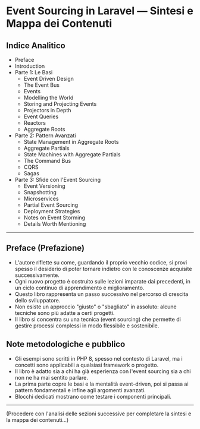 # Event Sourcing in Laravel — Sintesi e Mappa dei Contenuti

## Indice Analitico
- Preface
- Introduction
- Parte 1: Le Basi
  - Event Driven Design
  - The Event Bus
  - Events
  - Modelling the World
  - Storing and Projecting Events
  - Projectors in Depth
  - Event Queries
  - Reactors
  - Aggregate Roots
- Parte 2: Pattern Avanzati
  - State Management in Aggregate Roots
  - Aggregate Partials
  - State Machines with Aggregate Partials
  - The Command Bus
  - CQRS
  - Sagas
- Parte 3: Sfide con l'Event Sourcing
  - Event Versioning
  - Snapshotting
  - Microservices
  - Partial Event Sourcing
  - Deployment Strategies
  - Notes on Event Storming
  - Details Worth Mentioning

---

## Preface (Prefazione)
- L'autore riflette su come, guardando il proprio vecchio codice, si provi spesso il desiderio di poter tornare indietro con le conoscenze acquisite successivamente.
- Ogni nuovo progetto è costruito sulle lezioni imparate dai precedenti, in un ciclo continuo di apprendimento e miglioramento.
- Questo libro rappresenta un passo successivo nel percorso di crescita dello sviluppatore.
- Non esiste un approccio "giusto" o "sbagliato" in assoluto: alcune tecniche sono più adatte a certi progetti.
- Il libro si concentra su una tecnica (event sourcing) che permette di gestire processi complessi in modo flessibile e sostenibile.

## Note metodologiche e pubblico
- Gli esempi sono scritti in PHP 8, spesso nel contesto di Laravel, ma i concetti sono applicabili a qualsiasi framework o progetto.
- Il libro è adatto sia a chi ha già esperienza con l'event sourcing sia a chi non ne ha mai sentito parlare.
- La prima parte copre le basi e la mentalità event-driven, poi si passa ai pattern fondamentali e infine agli argomenti avanzati.
- Blocchi dedicati mostrano come testare i componenti principali.

---

(Procedere con l'analisi delle sezioni successive per completare la sintesi e la mappa dei contenuti...) 